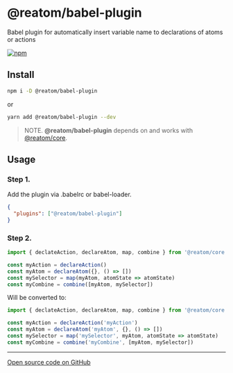 # @reatom/babel-plugin

Babel plugin for automatically insert variable name to declarations of atoms or actions

[![npm](https://img.shields.io/npm/v/@reatom/babel-plugin?style=flat-square)](https://www.npmjs.com/package/@reatom/babel-plugin) 

## Install

```sh
npm i -D @reatom/babel-plugin
```
or
```sh
yarn add @reatom/babel-plugin --dev
```

> NOTE. **@reatom/babel-plugin** depends on and works with [@reatom/core](https://artalar.github.io/reatom/#/reatom-core).

## Usage

### Step 1.
Add the plugin via .babelrc or babel-loader.

```json
{
  "plugins": ["@reatom/babel-plugin"]
}
```

### Step 2.
```js
import { declateAction, declareAtom, map, combine } from '@reatom/core' 

const myAction = declareAction()
const myAtom = declareAtom({}, () => [])
const mySelector = map(myAtom, atomState => atomState)
const myCombine = combine([myAtom, mySelector])
```
Will be converted to:
```js
import { declateAction, declareAtom, map, combine } from '@reatom/core' 

const myAction = declareAction('myAction')
const myAtom = declareAtom('myAtom', {}, () => [])
const mySelector = map('mySelector', myAtom, atomState => atomState)
const myCombine = combine('myCombine', [myAtom, mySelector])
```

---

[Open source code on GitHub](https://github.com/artalar/reatom/tree/master/packages/babel-plugin)
